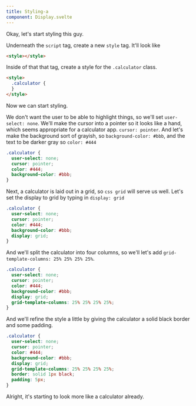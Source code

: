 ```yaml
---
title: Styling-a
component: Display.svelte
---
```


Okay, let's start styling this guy.

Underneath the `script` tag, create a new `style` tag. It'll look like

```html
<style></style>
```

Inside of that that tag, create a style for the `.calculator` class.

```html
<style>
  .calculator {
  }
</style>
```

Now we can start styling.

We don't want the user to be able to highlight things, so we'll set `user-select: none`. We'll make the cursor into a pointer so it looks like a hand, which seems appropriate for a calculator app. `cursor: pointer`. And let's make the background sort of grayish, so `background-color: #bbb`, and the text to be darker gray so `color: #444`

```css
.calculator {
  user-select: none;
  cursor: pointer;
  color: #444;
  background-color: #bbb;
}
```

Next, a calculator is laid out in a grid, so `css grid` will serve us well. Let's set the display to grid by typing in `display: grid`

```css
.calculator {
  user-select: none;
  cursor: pointer;
  color: #444;
  background-color: #bbb;
  display: grid;
}
```

And we'll split the calculator into four columns, so we'll let's add `grid-template-columns: 25% 25% 25% 25%`.

```css
.calculator {
  user-select: none;
  cursor: pointer;
  color: #444;
  background-color: #bbb;
  display: grid;
  grid-template-columns: 25% 25% 25% 25%;
}
```

And we'll refine the style a little by giving the calculator a solid black border and some padding.

```css
.calculator {
  user-select: none;
  cursor: pointer;
  color: #444;
  background-color: #bbb;
  display: grid;
  grid-template-columns: 25% 25% 25% 25%;
  border: solid 1px black;
  padding: 5px;
}
```

Alright, it's starting to look more like a calculator already.
